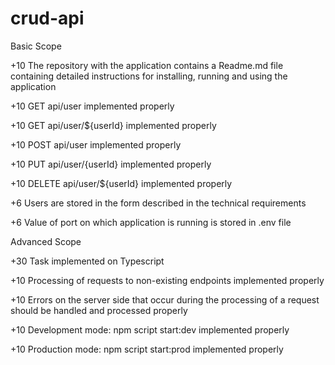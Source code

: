 # crud-api

Basic Scope

+10 The repository with the application contains a Readme.md file containing detailed instructions for installing, running and using the application

+10 GET api/user implemented properly

+10 GET api/user/${userId} implemented properly

+10 POST api/user implemented properly

+10 PUT api/user/{userId} implemented properly

+10 DELETE api/user/${userId} implemented properly

+6 Users are stored in the form described in the technical requirements

+6 Value of port on which application is running is stored in .env file

Advanced Scope

+30 Task implemented on Typescript

+10 Processing of requests to non-existing endpoints implemented properly

+10 Errors on the server side that occur during the processing of a request should be handled and processed properly

+10 Development mode: npm script start:dev implemented properly

+10 Production mode: npm script start:prod implemented properly
